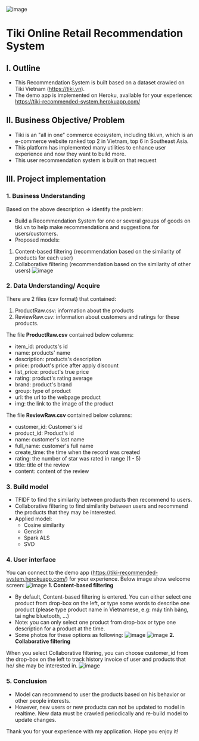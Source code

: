 ![image](https://user-images.githubusercontent.com/91864024/178474510-ae55a5d1-2039-41ab-a82f-1b48fcea9d4e.png)
# Tiki Online Retail Recommendation System
## I. Outline
- This Recommendation System is built based on a dataset crawled on Tiki Vietnam (https://tiki.vn).
- The demo app is implemented on Heroku, available for your experience:
https://tiki-recommended-system.herokuapp.com/
## II. Business Objective/ Problem
- Tiki is an "all in one" commerce ecosystem, including tiki.vn, which is an e-commerce website ranked top 2 in Vietnam, top 6 in Southeast Asia.
- This platform has implemented many utilities to enhance user experience and now they want to build more.
- This user recommendation system is built on that request
## III. Project implementation
### 1. Business Understanding
Based on the above description => identify the problem:
- Build a Recommendation System for one or several groups of goods on tiki.vn to help make recommendations and suggestions for users/customers.
- Proposed models: 
 1. Content-based filtering (recommendation based on the similarity of products for each user)
 2. Collaborative filtering (recommendation based on the similarity of other users)
 ![image](https://user-images.githubusercontent.com/91864024/178473628-60208dd9-a151-4384-b652-50679c14b1a7.png)
### 2. Data Understanding/ Acquire
There are 2 files (csv format) that contained:
1. ProductRaw.csv: information about the products
2. ReviewRaw.csv: information about customers and ratings for these products.

The file **ProductRaw.csv** contained below columns:
- item_id: products's id
- name: products' name
- description: products's description
- price: product's price after apply discount
- list_price: product's true price
- rating: product's rating average
- brand: product's brand
- group: type of product
- url: the url to the webpage product
- img: the link to the image of the product

The file **ReviewRaw.csv** contained below columns:
- customer_id: Customer's id
- product_id: Product's id
- name: customer's last name
- full_name: customer's full name
- create_time: the time when the record was created
- rating: the number of star was rated in range (1 - 5)
- title: title of the review
- content: content of the review
### 3. Build model
- TFIDF to find the similarity between products then recommend to users.
- Collaborative filtering to find similarity between users and recommend the products that they may be interested.
- Applied model:
  - Cosine similarity
  - Gensim
  - Spark ALS
  - SVD
### 4. User interface
You can connect to the demo app (https://tiki-recommended-system.herokuapp.com/) for your experience. Below image show welcome screen:
![image](https://user-images.githubusercontent.com/91864024/178523545-8f59e795-e3db-4d77-aeed-ce403d29cd67.png)
**1. Content-based filtering**

- By default, Content-based filtering is entered. You can either select one product from drop-box on the left, or type some words to describe one product (please type product name in Vietnamese, e.g: máy tính bảng, tai nghe bluetooth, ...)
- Note: you can only select one product from drop-box or type one description for a product at the time.
- Some photos for these options as following:
![image](https://user-images.githubusercontent.com/91864024/178524873-e2558f39-9060-4452-8a5f-716107807f32.png)
![image](https://user-images.githubusercontent.com/91864024/178524979-56ef73af-fed0-4a2e-80ba-d31ae1d74b39.png)
**2. Collaborative filtering**

When you select Collaborative filtering, you can choose customer_id from the drop-box on the left to track history invoice of user and products that he/ she may be interested in.
![image](https://user-images.githubusercontent.com/91864024/178525748-9c27dbab-72fc-4a6f-94aa-dfdc1bbab72f.png)
### 5. Conclusion
- Model can recommend to user the products based on his behavior or other people interests.
- However, new users or new products can not be updated to model in realtime. New data must be crawled periodically and re-build model to update changes.

Thank you for your experience with my application. Hope you enjoy it!
